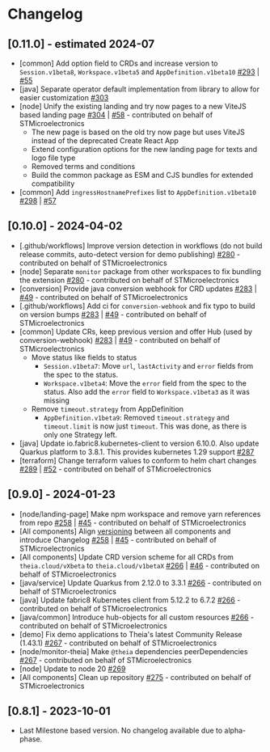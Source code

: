 # Changelog

## [0.11.0] - estimated 2024-07

- [common] Add option field to CRDs and increase version to `Session.v1beta8`, `Workspace.v1beta5` and `AppDefinition.v1beta10` [#293](https://github.com/eclipsesource/theia-cloud/pull/293) | [#55](https://github.com/eclipsesource/theia-cloud-helm/pull/55)
- [java] Separate operator default implementation from library to allow for easier customization [#303](https://github.com/eclipsesource/theia-cloud/pull/303)
- [node] Unify the existing landing and try now pages to a new ViteJS based landing page [#304](https://github.com/eclipsesource/theia-cloud/pull/304) | [#58](https://github.com/eclipsesource/theia-cloud-helm/pull/58) - contributed on behalf of STMicroelectronics
  - The new page is based on the old try now page but uses ViteJS instead of the deprecated Create React App
  - Extend configuration options for the new landing page for texts and logo file type
  - Removed terms and conditions
  - Build the common package as ESM and CJS bundles for extended compatibility
- [common] Add `ingressHostnamePrefixes` list to `AppDefinition.v1beta10` [#298](https://github.com/eclipsesource/theia-cloud/pull/298) | [#57](https://github.com/eclipsesource/theia-cloud-helm/pull/57)

## [0.10.0] - 2024-04-02

- [.github/workflows] Improve version detection in workflows (do not build release commits, auto-detect version for demo publishing) [#280](https://github.com/eclipsesource/theia-cloud/pull/280) - contributed on behalf of STMicroelectronics
- [node] Separate `monitor` package from other workspaces to fix bundling the extension [#280](https://github.com/eclipsesource/theia-cloud/pull/280) - contributed on behalf of STMicroelectronics
- [conversion] Provide java conversion webhook for CRD updates [#283](https://github.com/eclipsesource/theia-cloud/pull/283) | [#49](https://github.com/eclipsesource/theia-cloud-helm/pull/49) - contributed on behalf of STMicroelectronics
- [.github/workflows] Add ci for `conversion-webhook` and fix typo to build on version bumps [#283](https://github.com/eclipsesource/theia-cloud/pull/283) | [#49](https://github.com/eclipsesource/theia-cloud-helm/pull/49) - contributed on behalf of STMicroelectronics
- [common] Update CRs, keep previous version and offer Hub (used by conversion-webhook) [#283](https://github.com/eclipsesource/theia-cloud/pull/283) | [#49](https://github.com/eclipsesource/theia-cloud-helm/pull/49) - contributed on behalf of STMicroelectronics
  - Move status like fields to status
    - `Session.v1beta7`: Move `url`, `lastActivity` and `error` fields from the spec to the status.
    - `Workspace.v1beta4`: Move the `error` field from the spec to the status. Also add the `error` field to `Workspace.v1beta3` as it was missing
  - Remove `timeout.strategy` from AppDefinition
    - `AppDefinition.v1beta9`: Removed `timeout.strategy` and `timeout.limit` is now just `timeout`. This was done, as there is only one Strategy left.
- [java] Update io.fabric8.kubernetes-client to version 6.10.0. Also update Quarkus platform to 3.8.1. This provides kubernetes 1.29 support [#287](https://github.com/eclipsesource/theia-cloud/pull/287)
- [terraform] Change terraform values to conform to helm chart changes [#289](https://github.com/eclipsesource/theia-cloud/pull/289) | [#52](https://github.com/eclipsesource/theia-cloud-helm/pull/52) - contributed on behalf of STMicroelectronics

## [0.9.0] - 2024-01-23

- [node/landing-page] Make npm workspace and remove yarn references from repo [#258](https://github.com/eclipsesource/theia-cloud/pull/258) | [#45](https://github.com/eclipsesource/theia-cloud-helm/pull/45) - contributed on behalf of STMicroelectronics
- [All components] Align [versioning](https://github.com/eclipsesource/theia-cloud#versioning) between all components and introduce Changelog [#258](https://github.com/eclipsesource/theia-cloud/pull/258) | [#45](https://github.com/eclipsesource/theia-cloud-helm/pull/45) - contributed on behalf of STMicroelectronics
- [All components] Update CRD version scheme for all CRDs from `theia.cloud/vXbeta` to `theia.cloud/v1betaX` [#266](https://github.com/eclipsesource/theia-cloud/pull/266) | [#46](https://github.com/eclipsesource/theia-cloud-helm/pull/46) - contributed on behalf of STMicroelectronics
- [java/service] Update Quarkus from 2.12.0 to 3.3.1 [#266](https://github.com/eclipsesource/theia-cloud/pull/266) - contributed on behalf of STMicroelectronics
- [java] Update fabric8 Kubernetes client from 5.12.2 to 6.7.2 [#266](https://github.com/eclipsesource/theia-cloud/pull/266) - contributed on behalf of STMicroelectronics
- [java/common] Introduce hub-objects for all custom resources [#266](https://github.com/eclipsesource/theia-cloud/pull/266) - contributed on behalf of STMicroelectronics
- [demo] Fix demo applications to Theia's latest Community Release (1.43.1) [#267](https://github.com/eclipsesource/theia-cloud/pull/267) - contributed on behalf of STMicroelectronics
- [node/monitor-theia] Make `@theia` dependencies peerDependencies [#267](https://github.com/eclipsesource/theia-cloud/pull/267) - contributed on behalf of STMicroelectronics
- [node] Update to node 20 [#269](https://github.com/eclipsesource/theia-cloud/pull/269)
- [All components] Clean up repository [#275](https://github.com/eclipsesource/theia-cloud/pull/275) - contributed on behalf of STMicroelectronics

## [0.8.1] - 2023-10-01

- Last Milestone based version. No changelog available due to alpha-phase.
